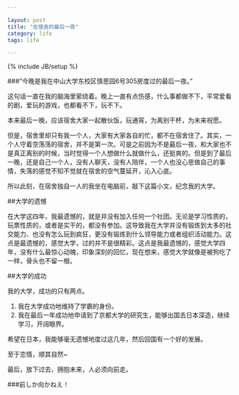 ```yaml
---

layout: post
title: "在宿舍的最后一夜"
category: life
tags: life 

---
```

{% include JB/setup %}

###“今晚是我在中山大学东校区慎思园6号305房度过的最后一夜。”

这句话一直在我的脑海里萦绕着。晚上一直有点伤感，什么事都做不下，平常爱看的剧，爱玩的游戏，也都看不下，玩不下。

本来最后一晚，应该宿舍大家一起散伙饭，玩通宵，为离别干杯，为未来祝愿。

但是，宿舍里却只有我一个人，大家有大家各自的忙，都不在宿舍住了。其实，一个人守着空荡荡的宿舍，并不是第一次。可是之前因为不是最后一夜，和大家也不是真正离别的时候，当时觉得一个人想做什么就做什么，还挺爽的。但是到了最后一晚，还是自己一个人，没有人聊天，没有人陪伴，一个人也没心思做自己的事情，失落的感觉不知不觉就在宿舍的空气蔓延开，沁入心底。

所以此刻，在宿舍独自一人的我坐在电脑前，敲下这篇小文，纪念我的大学。

##大学的遗憾

在大学这四年，我最遗憾的，就是并没有加入任何一个社团。无论是学习性质的，玩票性质的，或者是实干的，都没有参加。这导致我在大学并没有锻炼到太多的社交能力、也没有怎么玩到疯狂，更没有锻炼到什么领导能力或者组织活动能力。这点是最遗憾的，感觉大学，过的并不是很精彩。这点是我最遗憾的，感觉大学四年，没有什么最惊心动魄，印象深刻的回忆，现在想来，感觉大学就像是被狗吃了一样，骨头也不留一根。

##大学的成功

我的大学，成功的只有两点。

1. 我在大学成功地维持了学霸的身份。
2. 我在最后一年成功地申请到了京都大学的研究生，能够出国去日本深造，继续学习，开阔眼界。

希望在日本，我能够毫无遗憾地度过这几年，然后回国有一个好的发展。

至于恋情，顺其自然~

最后，放下过去，拥抱未来，人必须向前走。

###前しか向かねえ！


